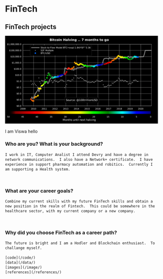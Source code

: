 # FinTech
## FinTech projects

![image](stock.png)

I am Viswa  hello





 ### Who are you? What is your background?

    I work in IT, Computer Analist I attend Devry and have a degree in network communications.  I also have a Network+ certificate.  I have experience in support pharmacy automation and robitics.  Currently I am supporting a Health system.
​
### What are your career goals?

    Combine my current skills with my future FinTech skills and obtain a new position in the realm of Fintech.  This could be somewhere in the healthcare sector, with my current company or a new company.
​

### Why did you choose FinTech as a career path?

    The future is bright and I am a Hodler and Blockchain enthusiast.  To challange myself.

    [code](/code/)
    [data](/data/)
    [images](/image/)
    [references](/references/)